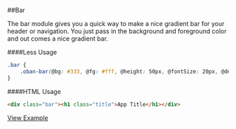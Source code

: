 ##Bar

The bar module gives you a quick way to make a nice gradient bar for your header or navigation.  You just pass in the background and foreground color and out comes a nice gradient bar.

####Less Usage

```css
.bar {
	.oban-bar(@bg: #333, @fg: #fff, @height: 50px, @fontSize: 20px, @degree: 10);
}
```

####HTML Usage
```html
<div class="bar"><h1 class="title">App Title</h1></div>
```

[View Example]()
